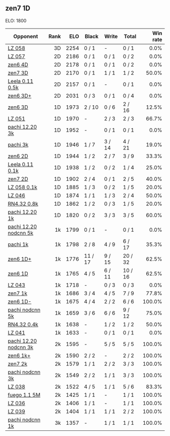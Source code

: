 ## zen7 1D ##

ELO: 1800

Opponent | Rank | ELO | Black | Write | Total | Win rate
---------|-----:|----:|-------|-------|-------|-------:
[LZ 058](LZ%20058.md) | 3D | 2254 | 0 / 1 | - | 0 / 1 | 0.0%
[LZ 057](LZ%20057.md) | 2D | 2186 | 0 / 1 | 0 / 1 | 0 / 2 | 0.0%
[zen6 4D](zen6%204D.md) | 2D | 2178 | 0 / 1 | 0 / 1 | 0 / 2 | 0.0%
[zen7 3D](zen7%203D.md) | 2D | 2170 | 0 / 1 | 1 / 1 | 1 / 2 | 50.0%
[Leela 0.11 0.5k](Leela%200.11%200.5k.md) | 2D | 2157 | 0 / 1 | - | 0 / 1 | 0.0%
[zen6 3D+](zen6%203D+.md) | 2D | 2031 | 0 / 3 | 0 / 1 | 0 / 4 | 0.0%
[zen6 3D](zen6%203D.md) | 1D | 1973 | 2 / 10 | 0 / 6 | 2 / 16 | 12.5%
[LZ 051](LZ%20051.md) | 1D | 1970 | - | 2 / 3 | 2 / 3 | 66.7%
[pachi 12.20 3k](pachi%2012.20%203k.md) | 1D | 1952 | - | 0 / 1 | 0 / 1 | 0.0%
[pachi 3k](pachi%203k.md) | 1D | 1946 | 1 / 7 | 3 / 14 | 4 / 21 | 19.0%
[zen6 2D](zen6%202D.md) | 1D | 1944 | 1 / 2 | 2 / 7 | 3 / 9 | 33.3%
[Leela 0.11 0.1k](Leela%200.11%200.1k.md) | 1D | 1938 | 1 / 2 | 0 / 2 | 1 / 4 | 25.0%
[zen7 2D](zen7%202D.md) | 1D | 1902 | 2 / 4 | 0 / 1 | 2 / 5 | 40.0%
[LZ 058 0.1k](LZ%20058%200.1k.md) | 1D | 1885 | 1 / 3 | 0 / 2 | 1 / 5 | 20.0%
[LZ 046](LZ%20046.md) | 1D | 1874 | 1 / 1 | 1 / 3 | 2 / 4 | 50.0%
[RN4.32 0.8k](RN4.32%200.8k.md) | 1D | 1862 | 1 / 2 | 0 / 3 | 1 / 5 | 20.0%
[pachi 12.20 1k](pachi%2012.20%201k.md) | 1D | 1820 | 0 / 2 | 3 / 3 | 3 / 5 | 60.0%
[pachi 12.20 nodcnn 5k](pachi%2012.20%20nodcnn%205k.md) | 1k | 1799 | 0 / 1 | - | 0 / 1 | 0.0%
[pachi 1k](pachi%201k.md) | 1k | 1798 | 2 / 8 | 4 / 9 | 6 / 17 | 35.3%
[zen6 1D+](zen6%201D+.md) | 1k | 1776 | 11 / 17 | 9 / 15 | 20 / 32 | 62.5%
[zen6 1D](zen6%201D.md) | 1k | 1765 | 4 / 5 | 6 / 11 | 10 / 16 | 62.5%
[LZ 043](LZ%20043.md) | 1k | 1718 | - | 0 / 3 | 0 / 3 | 0.0%
[zen7 1k](zen7%201k.md) | 1k | 1686 | 3 / 4 | 4 / 5 | 7 / 9 | 77.8%
[zen6 1D-](zen6%201D-.md) | 1k | 1675 | 4 / 4 | 2 / 2 | 6 / 6 | 100.0%
[pachi nodcnn 5k](pachi%20nodcnn%205k.md) | 1k | 1659 | 3 / 6 | 6 / 6 | 9 / 12 | 75.0%
[RN4.32 0.4k](RN4.32%200.4k.md) | 1k | 1638 | - | 1 / 2 | 1 / 2 | 50.0%
[LZ 041](LZ%20041.md) | 1k | 1633 | - | 0 / 1 | 0 / 1 | 0.0%
[pachi 12.20 nodcnn 3k](pachi%2012.20%20nodcnn%203k.md) | 2k | 1595 | - | 5 / 5 | 5 / 5 | 100.0%
[zen6 1k+](zen6%201k+.md) | 2k | 1590 | 2 / 2 | - | 2 / 2 | 100.0%
[zen7 2k](zen7%202k.md) | 2k | 1579 | 1 / 1 | 2 / 2 | 3 / 3 | 100.0%
[pachi nodcnn 3k](pachi%20nodcnn%203k.md) | 2k | 1549 | 2 / 2 | 1 / 1 | 3 / 3 | 100.0%
[LZ 038](LZ%20038.md) | 2k | 1522 | 4 / 5 | 1 / 1 | 5 / 6 | 83.3%
[fuego 1.1 5M](fuego%201.1%205M.md) | 2k | 1425 | 1 / 1 | - | 1 / 1 | 100.0%
[LZ 036](LZ%20036.md) | 2k | 1406 | 1 / 1 | - | 1 / 1 | 100.0%
[LZ 039](LZ%20039.md) | 2k | 1404 | 1 / 1 | 1 / 1 | 2 / 2 | 100.0%
[pachi nodcnn 1k](pachi%20nodcnn%201k.md) | 3k | 1357 | - | 1 / 1 | 1 / 1 | 100.0%
